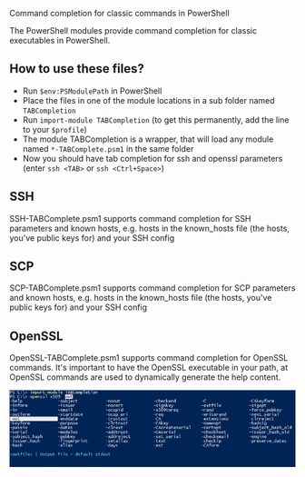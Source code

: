 Command completion for classic commands in PowerShell

The PowerShell modules provide command completion for classic executables in PowerShell.

## How to use these files?
- Run `$env:PSModulePath` in PowerShell
- Place the files in one of the module locations in a sub folder named `TABCompletion`
- Run `import-module TABCompletion` (to get this permanently, add the line to your `$profile`)
- The module TABCompletion is a wrapper, that will load any module named `*-TABComplete.psm1` in the same folder
- Now you should have tab completion for ssh and openssl parameters (enter `ssh <TAB>` or `ssh <Ctrl+Space>`)

## SSH
SSH-TABComplete.psm1 supports command completion for SSH parameters and known hosts, e.g. hosts in the known_hosts file (the hosts, you've public keys for) and your SSH config

## SCP
SCP-TABComplete.psm1 supports command completion for SCP parameters and known hosts, e.g. hosts in the known_hosts file (the hosts, you've public keys for) and your SSH config

## OpenSSL
OpenSSL-TABComplete.psm1 supports command completion for OpenSSL commands.
It's important to have the OpenSSL executable in your path, at OpenSSL commands are used to dynamically generate the help content.

![TAB completion for OpenSSL](../docs/images/tab_completion_openssl.png)
